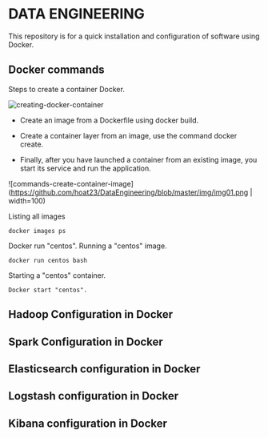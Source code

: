 # DATA ENGINEERING

This repository is for a quick installation and configuration of software using Docker.

## Docker commands

Steps to create a container Docker.

![creating-docker-container](https://github.com/hoat23/DataEngineering/blob/master/img/crating-a-docker-container.png?style=centerme)


- Create an image from a Dockerfile using docker build.

- Create a container layer from an image, use the command docker create.

- Finally, after you have launched a container from an existing image, you start its service and run the application.

![commands-create-container-image](https://github.com/hoat23/DataEngineering/blob/master/img/img01.png | width=100)

Listing all images
```
docker images ps
```

Docker run "centos". Running a "centos" image.  

```
docker run centos bash
```

Starting a "centos" container.

```
Docker start "centos".
```

## Hadoop Configuration in Docker

## Spark Configuration in Docker

## Elasticsearch configuration in Docker

## Logstash configuration in Docker

## Kibana configuration in Docker
